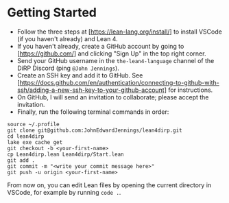 # Getting Started
* Follow the three steps at [https://lean-lang.org/install/] to install VSCode (if you haven't already) and Lean 4.
* If you haven't already, create a GitHub account by going to [https://github.com/] and clicking "Sign Up" in the top right corner.
* Send your GitHub username in the `the-lean4-language` channel of the DiRP Discord (ping `@John Jennings`).
* Create an SSH key and add it to GitHub. See [https://docs.github.com/en/authentication/connecting-to-github-with-ssh/adding-a-new-ssh-key-to-your-github-account] for instructions.
* On GitHub, I will send an invitation to collaborate; please accept the invitation.
* Finally, run the following terminal commands in order:
```
source ~/.profile
git clone git@github.com:JohnEdwardJennings/lean4dirp.git
cd lean4dirp
lake exe cache get
git checkout -b <your-first-name>
cp Lean4dirp.lean Lean4dirp/Start.lean
git add .
git commit -m "<write your commit message here>"
git push -u origin <your-first-name>
```

From now on, you can edit Lean files by opening the current directory in VSCode, for example by running `code .`.
